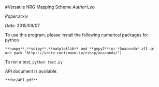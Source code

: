 #Versatile NRG Mapping Scheme
*Author*:Leo

*Paper*:arxiv 

*Date*: 2015/09/07

To use this program, please install the following numerical packages for python

    **numpy**,**scipy**,**matplotlib** and **gmpy2**(or *Anaconda* all in one pack "https://store.continuum.io/cshop/anaconda/")

To run a test,
    ```
    python test.py
    ```

API document is available:

    **doc/API.pdf**
